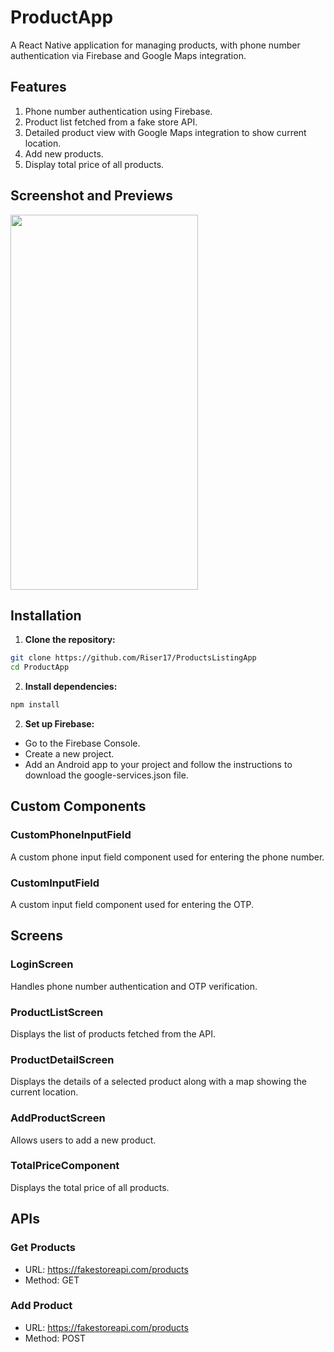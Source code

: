 # ProductApp

A React Native application for managing products, with phone number authentication via Firebase and Google Maps integration.

## Features

1. Phone number authentication using Firebase.
2. Product list fetched from a fake store API.
3. Detailed product view with Google Maps integration to show current location.
4. Add new products.
5. Display total price of all products.


## Screenshot and Previews

<img src="https://github.com/Riser17/ProductsListingApp/assets/91198103/fc510583-31ac-4279-86bc-23622e1e877c" width="300" height="600">


## Installation

1. **Clone the repository:**

```bash
git clone https://github.com/Riser17/ProductsListingApp
cd ProductApp
```

2. **Install dependencies:**
   
```bash
npm install
```

2. **Set up Firebase:**

 - Go to the Firebase Console.
 - Create a new project.
 - Add an Android app to your project and follow the instructions to download the google-services.json file.

## Custom Components

### CustomPhoneInputField

A custom phone input field component used for entering the phone number.

### CustomInputField
A custom input field component used for entering the OTP.

## Screens

### LoginScreen
Handles phone number authentication and OTP verification.

### ProductListScreen
Displays the list of products fetched from the API.

### ProductDetailScreen
Displays the details of a selected product along with a map showing the current location.

### AddProductScreen
Allows users to add a new product.

### TotalPriceComponent
Displays the total price of all products.

## APIs

### Get Products
- URL: https://fakestoreapi.com/products
- Method: GET
  
### Add Product
- URL: https://fakestoreapi.com/products
- Method: POST





